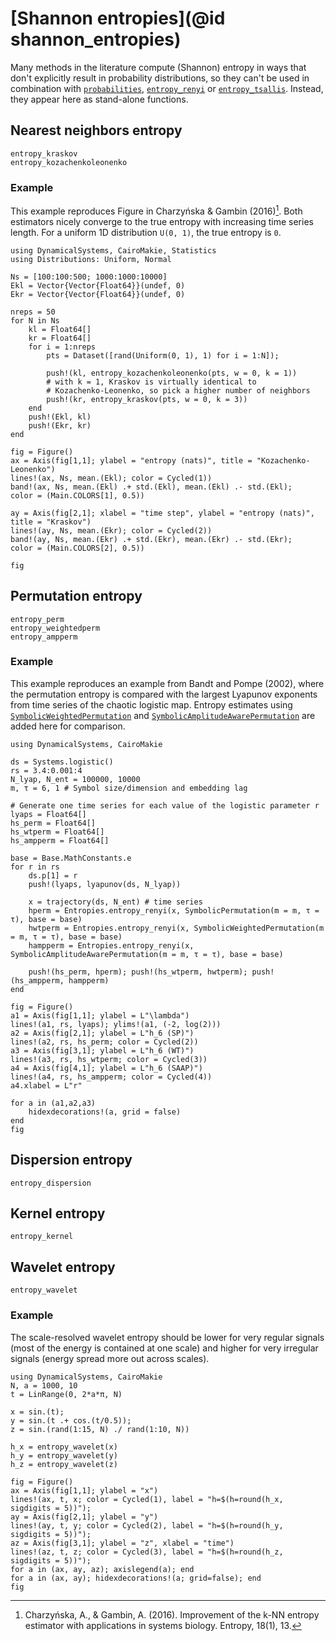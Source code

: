 # [Shannon entropies](@id shannon_entropies)

Many methods in the literature compute (Shannon) entropy in ways that don't explicitly result in probability distributions, so they can't be used in combination with [`probabilities`](@ref), [`entropy_renyi`](@ref) or [`entropy_tsallis`](@ref). Instead, they appear here as stand-alone functions.


## Nearest neighbors entropy

```@docs
entropy_kraskov
entropy_kozachenkoleonenko
```

### Example

This example reproduces Figure in Charzyńska & Gambin (2016)[^Charzyńska2016]. Both
estimators nicely converge to the true entropy with increasing time series length.
For a uniform 1D distribution ``U(0, 1)``, the true entropy is `0`.

```@example MAIN
using DynamicalSystems, CairoMakie, Statistics
using Distributions: Uniform, Normal

Ns = [100:100:500; 1000:1000:10000]
Ekl = Vector{Vector{Float64}}(undef, 0)
Ekr = Vector{Vector{Float64}}(undef, 0)

nreps = 50
for N in Ns
    kl = Float64[]
    kr = Float64[]
    for i = 1:nreps
        pts = Dataset([rand(Uniform(0, 1), 1) for i = 1:N]);
        
        push!(kl, entropy_kozachenkoleonenko(pts, w = 0, k = 1))
        # with k = 1, Kraskov is virtually identical to 
        # Kozachenko-Leonenko, so pick a higher number of neighbors
        push!(kr, entropy_kraskov(pts, w = 0, k = 3))
    end
    push!(Ekl, kl)
    push!(Ekr, kr)
end

fig = Figure()
ax = Axis(fig[1,1]; ylabel = "entropy (nats)", title = "Kozachenko-Leonenko")
lines!(ax, Ns, mean.(Ekl); color = Cycled(1))
band!(ax, Ns, mean.(Ekl) .+ std.(Ekl), mean.(Ekl) .- std.(Ekl);
color = (Main.COLORS[1], 0.5))

ay = Axis(fig[2,1]; xlabel = "time step", ylabel = "entropy (nats)", title = "Kraskov")
lines!(ay, Ns, mean.(Ekr); color = Cycled(2))
band!(ay, Ns, mean.(Ekr) .+ std.(Ekr), mean.(Ekr) .- std.(Ekr); 
color = (Main.COLORS[2], 0.5))

fig
```

[^Charzyńska2016]: Charzyńska, A., & Gambin, A. (2016). Improvement of the k-NN entropy estimator with applications in systems biology. Entropy, 18(1), 13.

## Permutation entropy

```@docs
entropy_perm
entropy_weightedperm
entropy_ampperm
```

### Example

This example reproduces an example from Bandt and Pompe (2002), where the permutation
entropy is compared with the largest Lyapunov exponents from time series of the chaotic
logistic map. Entropy estimates using [`SymbolicWeightedPermutation`](@ref)
and [`SymbolicAmplitudeAwarePermutation`](@ref) are added here for comparison.

```@example MAIN
using DynamicalSystems, CairoMakie

ds = Systems.logistic()
rs = 3.4:0.001:4
N_lyap, N_ent = 100000, 10000
m, τ = 6, 1 # Symbol size/dimension and embedding lag

# Generate one time series for each value of the logistic parameter r
lyaps = Float64[]
hs_perm = Float64[]
hs_wtperm = Float64[]
hs_ampperm = Float64[]

base = Base.MathConstants.e
for r in rs
    ds.p[1] = r
    push!(lyaps, lyapunov(ds, N_lyap))

    x = trajectory(ds, N_ent) # time series
    hperm = Entropies.entropy_renyi(x, SymbolicPermutation(m = m, τ = τ), base = base)
    hwtperm = Entropies.entropy_renyi(x, SymbolicWeightedPermutation(m = m, τ = τ), base = base)
    hampperm = Entropies.entropy_renyi(x, SymbolicAmplitudeAwarePermutation(m = m, τ = τ), base = base)

    push!(hs_perm, hperm); push!(hs_wtperm, hwtperm); push!(hs_ampperm, hampperm)
end

fig = Figure()
a1 = Axis(fig[1,1]; ylabel = L"\lambda")
lines!(a1, rs, lyaps); ylims!(a1, (-2, log(2)))
a2 = Axis(fig[2,1]; ylabel = L"h_6 (SP)")
lines!(a2, rs, hs_perm; color = Cycled(2))
a3 = Axis(fig[3,1]; ylabel = L"h_6 (WT)")
lines!(a3, rs, hs_wtperm; color = Cycled(3))
a4 = Axis(fig[4,1]; ylabel = L"h_6 (SAAP)")
lines!(a4, rs, hs_ampperm; color = Cycled(4))
a4.xlabel = L"r"

for a in (a1,a2,a3)
    hidexdecorations!(a, grid = false)
end
fig
```

## Dispersion entropy

```@docs
entropy_dispersion
```

## Kernel entropy

```@docs
entropy_kernel
```

## Wavelet entropy

```@docs
entropy_wavelet
```

### Example

The scale-resolved wavelet entropy should be lower for very regular signals (most of the
energy is contained at one scale) and higher for very irregular signals (energy spread
more out across scales).

```@example MAIN
using DynamicalSystems, CairoMakie
N, a = 1000, 10
t = LinRange(0, 2*a*π, N)

x = sin.(t);
y = sin.(t .+ cos.(t/0.5));
z = sin.(rand(1:15, N) ./ rand(1:10, N))

h_x = entropy_wavelet(x)
h_y = entropy_wavelet(y)
h_z = entropy_wavelet(z)

fig = Figure()
ax = Axis(fig[1,1]; ylabel = "x")
lines!(ax, t, x; color = Cycled(1), label = "h=$(h=round(h_x, sigdigits = 5))");
ay = Axis(fig[2,1]; ylabel = "y")
lines!(ay, t, y; color = Cycled(2), label = "h=$(h=round(h_y, sigdigits = 5))");
az = Axis(fig[3,1]; ylabel = "z", xlabel = "time")
lines!(az, t, z; color = Cycled(3), label = "h=$(h=round(h_z, sigdigits = 5))");
for a in (ax, ay, az); axislegend(a); end
for a in (ax, ay); hidexdecorations!(a; grid=false); end
fig
```
